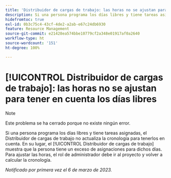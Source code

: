 ```yaml
---
title: 'Distribuidor de cargas de trabajo: las horas no se ajustan para tener en cuenta los días libres'
description: Si una persona programa los días libres y tiene tareas asignadas, el Distribuidor de cargas de trabajo no actualiza la cronología para tenerlos en cuenta. En su lugar, el Distribuidor de cargas de trabajo muestra que la persona tiene un exceso de asignaciones para dichos días. Para ajustar las horas, el rol de administrador debe ir al proyecto y volver a calcular la cronología.
hidefromtoc: true
exl-id: 0b3c75c4-43cf-4de2-a2ab-e67c24db6930
feature: Resource Management
source-git-commit: e21428ea574bbe10779cf2a348e01917af0a2640
workflow-type: ht
source-wordcount: '151'
ht-degree: 100%

---
```


# [!UICONTROL Distribuidor de cargas de trabajo]: las horas no se ajustan para tener en cuenta los días libres

>[!NOTE]
>
>Este problema se ha cerrado porque no existe ningún error.

Si una persona programa los días libres y tiene tareas asignadas, el Distribuidor de cargas de trabajo no actualiza la cronología para tenerlos en cuenta. En su lugar, el [!UICONTROL Distribuidor de cargas de trabajo] muestra que la persona tiene un exceso de asignaciones para dichos días. Para ajustar las horas, el rol de administrador debe ir al proyecto y volver a calcular la cronología.

_Notificado por primera vez el 6 de marzo de 2023._
